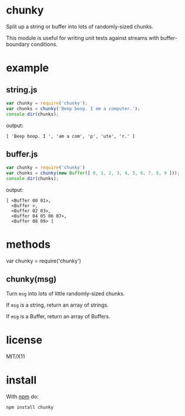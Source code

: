 chunky
======

Split up a string or buffer into lots of randomly-sized chunks.

This module is useful for writing unit tests against streams with
buffer-boundary conditions.

example
=======

string.js
---------

````javascript
var chunky = require('chunky');
var chunks = chunky('Beep boop. I am a computer.');
console.dir(chunks);
````

output:

````
[ 'Beep boop. I ', 'am a com', 'p', 'ute', 'r.' ]
````

buffer.js
---------

````javascript
var chunky = require('chunky')
var chunks = chunky(new Buffer([ 0, 1, 2, 3, 4, 5, 6, 7, 8, 9 ]));
console.dir(chunks);
````

output:

````
[ <Buffer 00 01>,
  <Buffer >,
  <Buffer 02 03>,
  <Buffer 04 05 06 07>,
  <Buffer 08 09> ]
````

methods
=======

var chunky = require('chunky')

chunky(msg)
-----------

Turn `msg` into lots of little randomly-sized chunks.

If `msg` is a string, return an array of strings.

If `msg` is a Buffer, return an array of Buffers.

license
=======

MIT/X11

install
=======

With [npm](http://npmjs.org) do:

    npm install chunky

